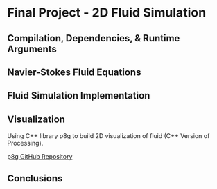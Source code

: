 # Final Project - 2D Fluid Simulation

## Compilation, Dependencies, & Runtime Arguments


## Navier-Stokes Fluid Equations


## Fluid Simulation Implementation


## Visualization

Using C++ library p8g to build 2D visualization of fluid (C++ Version of Processing).


[p8g GitHub Repository](https://bernhardfritz.github.io/p8g/docs/get-started)

## Conclusions



